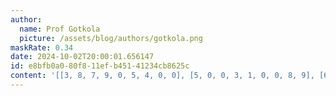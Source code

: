 ```yaml
---
author:
  name: Prof Gotkola
  picture: /assets/blog/authors/gotkola.png
maskRate: 0.34
date: 2024-10-02T20:00:01.656147
id: e8bfb0a0-80f8-11ef-b451-41234cb8625c
content: '[[3, 8, 7, 9, 0, 5, 4, 0, 0], [5, 0, 0, 3, 1, 0, 0, 8, 9], [6, 1, 0, 8, 2, 0, 5, 0, 7], [4, 7, 5, 1, 0, 3, 2, 0, 6], [1, 6, 0, 0, 0, 9, 0, 4, 8], [8, 0, 0, 2, 0, 6, 0, 0, 0], [0, 4, 8, 6, 3, 1, 9, 2, 0], [9, 0, 1, 7, 0, 2, 8, 6, 0], [2, 5, 6, 4, 9, 8, 1, 7, 3]]'
---
```

